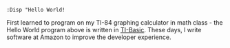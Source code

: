 ```
:Disp "Hello World!
```

First learned to program on my TI-84 graphing calculator in math class - the Hello World
program above is written in [TI-Basic](http://tibasicdev.wikidot.com/whytibasic).
These days, I write software at Amazon to improve the developer experience.

<!---
jackrein/jackrein is a ✨ special ✨ repository because its `README.md` (this file) appears on your GitHub profile.
You can click the Preview link to take a look at your changes.
--->
